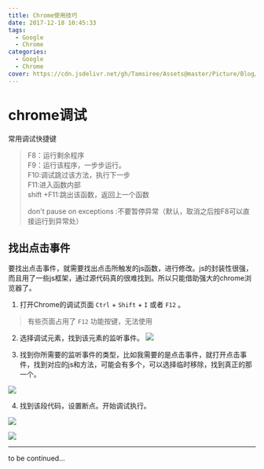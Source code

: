 ```yaml
---
title: Chrome使用技巧
date: 2017-12-18 10:45:33
tags:
  - Google
  - Chrome
categories:
  - Google
  - Chrome
cover: https://cdn.jsdelivr.net/gh/Tamsiree/Assets@master/Picture/Blog/Cover/t012f8bc5b5e6497cc9.jpg
---
```

# chrome调试

常用调试快捷键

> F8：运行剩余程序  
> F9：运行该程序，一步步运行。  
> F10:调试跳过该方法，执行下一步  
> F11:进入函数内部  
> shift +F11:跳出该函数，返回上一个函数  
> 
> don't pause on exceptions :不要暂停异常（默认，取消之后按F8可以直接运行到异常处）

## 找出点击事件
要找出点击事件，就需要找出点击所触发的js函数，进行修改。js的封装性很强，而且用了一些js框架，通过源代码真的很难找到。所以只能借助强大的chrome浏览器了。

1. 打开Chrome的调试页面 `Ctrl` + `Shift` + `I` 或者 `F12` 。
> 有些页面占用了 `F12` 功能按键，无法使用

2. 选择调试元素，找到该元素的监听事件。
![](https://cdn.jsdelivr.net/gh/Tamsiree/Assets@master/Picture/Blog/Post/20190403095446448.png)

3. 找到你所需要的监听事件的类型，比如我需要的是点击事件，就打开点击事件，找到对应的js和方法，可能会有多个，可以选择临时移除，找到真正的那一个。

![](https://cdn.jsdelivr.net/gh/Tamsiree/Assets@master/Picture/Blog/Post/20190403095823781.png)

4. 找到该段代码，设置断点。开始调试执行。

![](https://cdn.jsdelivr.net/gh/Tamsiree/Assets@master/Picture/Blog/Post/20190403100103848.png)

![](https://cdn.jsdelivr.net/gh/Tamsiree/Assets@master/Picture/Blog/Post/20190403100345369.png)

---
to be continued...
